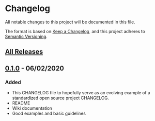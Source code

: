 # Changelog

All notable changes to this project will be documented in this file.

The format is based on [Keep a Changelog](https://keepachangelog.com/en/1.0.0/),
and this project adheres to [Semantic Versioning](https://semver.org/spec/v2.0.0.html).

## [All Releases]

## [0.1.0] - 06/02/2020

### Added

- This CHANGELOG file to hopefully serve as an evolving example of a
  standardized open source project CHANGELOG.
- README
- Wiki documentation
- Good examples and basic guidelines

[All Releases]: https://github.com/adrianomatousek/webapp-treasure-hunt/releases
[0.1.0]: https://github.com/adrianomatousek/webapp-treasure-hunt/releases/tag/v0.1.0
